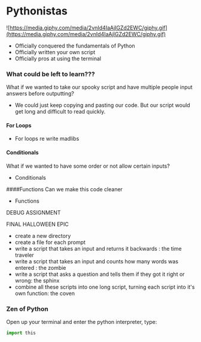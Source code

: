 # Pythonistas
![https://media.giphy.com/media/2vnId4IaAjIGZd2EWC/giphy.gif](https://media.giphy.com/media/2vnId4IaAjIGZd2EWC/giphy.gif)

- Officially conquered the fundamentals of Python
- Officially written your own script
- Officially pros at using the terminal

### What could be left to learn???

What if we wanted to take our spooky script and have multiple people input answers before outputting?

- We could just keep copying and pasting our code. But our script would get long and difficult to read quickly.



#### For Loops
- For loops
re write madlibs


#### Conditionals
What if we wanted to have some order or not allow certain inputs?
- Conditionals


####Functions
Can we make this code cleaner
- Functions

DEBUG ASSIGNMENT

FINAL HALLOWEEN EPIC
- create a new directory
- create a file for each prompt
- write a script that takes an input and returns it backwards : the time traveler
- write a script that takes an input and counts how many words was entered : the zombie
- write a script that asks a question and tells them if they got it right or wrong: the sphinx
- combine all these scripts into one long script, turning each script into it's own function: the coven
### Zen of Python
Open up your terminal and enter the python interpreter, type:
```python
import this
```